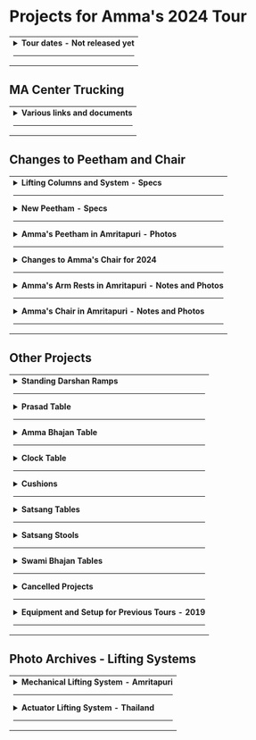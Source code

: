 # Projects for Amma's 2024 Tour

<table>
<tr>
<td>

<!-- Created this repo - March 31, 2024 -->

<details>

<summary><b>Tour dates - Not released yet</b></summary>

---

- Target date for first program - July 4th in Seattle
- Going to all the cities, except not Dallas, Atlanta, and Toronto
- Seattle is first
- Chicago is last
- Four retreats
  - San Ramon
  - Los Angeles
  - New Mexico
  - ???

</details>

---

</td>
</tr>
</table>

## MA Center Trucking

<table>
<tr>
<td>

<details>

<summary><b>Various links and documents</b></summary>

---

All about drug testing compliance

[How to set up drug tests](/trucking/ePassport_guide_preferred_alliance.pdf)

</details>

---

</td>
</tr>
</table>

## Changes to Peetham and Chair

<table>
<tr>
<td>

<details>
<summary><b>Lifting Columns and System - Specs</b></summary>

---

- Lifting columns model number - DHLCE-270A
- Estimated weight of entire lifting system - 30 lb
- Minimum height - 10.83 in (275 mm) / (10 27/32 in) / (10 13/16 in)
- Maximum height - 19.69 in (500 mm) conflicting info 21.65 in (550 mm)
- Stroke - 10.83 in
- Width of column - 5.67 in / 144 mm / (5 11/16 in)
- Width of column base plate - 7.87 in / 200 mm / (7 7/8 in)
- Thickness of column base plate - 10 mm / 3/8 in
- Load (one leg) - 264.55 lb (120 kg)
- Load (four legs) - 1058.22 lb (480 kg)
- Maximum load - 1200 N
  - N (newton) is a unit of the force needed to accelerate a given mass
- Speed
  - 5 mm per second, 1 inch in 5 seconds
  - 55 seconds to fully extend
  - 40 seconds to lift from 12" to 20"
- Multiple ways to adjust the height
  - Wired switch - in a protected location, where you can use it by feel
  - Remote control - Four remotes for each lifting system
  - Using wifi and smartphone app (maybe)
- Control panel aka controller

  - the up/down arrows are for setting height limits, etc
  - may allow adjusting height (raise and lower)
  - the display tells how far the columns are currently extended
  - protect from damage and tampering

- Momentary contact switches
  - The most intuitive switch is a wired momentary contact switch which only moves while you press and hold the switch. DIHOOL sells a rocker switch (without a cord or case) but it might not be a momentary contact switch. Fortunately, we can buy momentary contact switches and wire them ourselves
  - Ideally this switch should be in a small box.

#### Installation

- Install the lifting columns so that the electrical connections are at the top, under the platform, rather than near the base. The columns can be installed with either side up.
- Attach the controller, power supply and control panel. Most of it just plugs together. A few wires require screwing to a screw terminal.
- Plug it to 120 volts and it should work.
- Best to connect all the components and test them before fastening down the wires
- Then decide the best location for everything

- Location of control panel - TBD

  - display should be visible from somewhere so a specific height can be set

- Optional - Extra rocker switches that Paul is mounting on a panel or in a box
- No loose wires

  - Use wire tie downs
  - Don't use staples because they can cut the wires
  - Don't pull the wires tightly

- Take a couple of days to attach the lifting columns and get to know them
- The remote controls need to be paired with the controllers
- Be ready to repair this stuff
- We have a spare column and controller
- Main risk is physical damage, such as wires getting snagged
- Use crimp-on lugs to attach power supply wires to screw terminals
  - That makes a better connection than wrapping wires around the screws
  - Prevents a stray strand from shorting out.
  - Buy at Home Depot
  - Vise grips are preferred for crimping, don't buy a crimp tool
- Connecting the wired switch
  - looks like you insert the wire and screw down
  - If you have to wrap the wire around the screw, use crimp-on lugs as well
- We have several controllers
  - Controllers to implement tilting
    - "front leg controller" - controls two legs
    - "back leg controller" - controls two legs
  - Controller that is set up to control four legs. For most reliable synchronization of legs, use this controller
- Verify that the controller remembers where the columns are when it loses power. If not, we need a UPS battery backup.

#### Instruction Manual PDF

- See pages 7, 8 and 9 where they tell how to pair the remote controls and attach the power supply and the remote wired switches
- Read about Reset procedure in case of disconnection, pinching, or other problem - page 17

#### Programmable Settings

- For peetham and chair
  - Set lower height limit equal to lowest position - 10.83 in
- Set stroke length (less than 10.83 in)
  - Effectively sets maximum height
  - for chair - ??
  - for peetham - ??
- For help with Error Codes - WeChat 8615669851253 for video calls

#### Important Links

https://www.ebay.com/itm/235250797536

https://www.dihool.com/lang_en/Lifting-Column-%20DHLC1100-IR-Column_detail/3406_340

https://www.ebay.com/itm/235338721058

https://www.ebay.com/itm/235542021995

https://www.nsbjd.com/collections/dhlce-electric-lift/products/tatami-lifting-column-aluminum-plate-24v-dc-motor-1600n-352lb-load-dhlce?variant=44139468554497

</details>

---

<details>
<summary><b>New Peetham - Specs</b></summary>

---

- Width, side-to-side - 54 inches
- Front-to-back - 37 inches
- Thickness of peetham plywood base - 0.75 in
- Thickness of peetham top platform (not including padding) - No estimate yet
- Total height (requested)

  - Adjustable from 12 inches to 19 inches (Paul's numbers - 305 mm and 508 mm)
  - Minimum height of peetham should be as low as technically possible

- Minimum height of new peetham

  - Minimum height of lifting column - 10.83 in
  - Thickness of plywood base - 3/4 inch
  - Thickness of plywood top platform - 3/4? 5/8?
  - 10.83 + 0.75 + 0.75 = 12.33 inches
  - Slightly exceeds requested height

- Height of old peetham

  - 2018 - 13.63 inches
  - 2019 - 14.5 inches

- Amma's peetham and chair use the same lifting columns - DHLCE-270A
- Wired switches - near the back, toward the right, Amma's right
- No switches for Amma - there is no feasible location

</details>

---

<details>
<summary><b>Amma's Peetham in Amritapuri - Photos</b></summary>

---

The new peetham should be the same as this, except different.

Peetham in fully raised position:

![image p1](/images/peetham_main_photos/peetham_raised_1.jpg)
![image p2](/images/peetham_main_photos/peetham_raised_2.jpg)
![image p3](/images/peetham_main_photos/peetham_raised_3.jpg)

---

Peetham in fully lowered position

![image p4](/images/peetham_main_photos/peetham_lowered.jpg)

---

### Peetham with Wind Cushion

![image p5](/images/peetham_main_photos/peetham_wind_cushion_1.jpg)
![image p6](/images/peetham_main_photos/peetham_wind_cushion_2.jpg)
![image p7](/images/peetham_main_photos/peetham_wind_cushion_3.jpg)

---

Wind cushion extension - Explain me

![image p7](/images/peetham_main_photos/peetham_wind_cushion_4.jpg)

</details>

---

<details>
<summary><b>Changes to Amma's Chair for 2024</b></summary>

---

#### Dimensions and overview

- Width, side-to-side - 42.875 inches / 47 7/8
- Length, front-to-back - 25.5 inches
- Thickness of plywood base - 0.75 in
- Thickness of top platform (not including padding) - TBD
- Total height to surface of structure - (not including padding)

  - Adjustable from 15 7/8 inches to 23 inches (Paul's numbers? 380 mm and 560 mm)

- Amma's chair and peetham use the same lifting columns
  - DHLCE-270A

#### Switches, buttons, and controls

- Amma's wired switches
  - "Raise" button & "Lower" button
  - must be easy to use, simple and intuitive
  - Location must be -
    - Easy to reach
    - Not subject to accidental usage
    - possibly on surface of seat, under the arm rest
- Other wired switches - near back of chair, toward right side, Amma's right
- Location of control panel
  - protected from accidental damage
  - visible from some perspective during darshan

#### Modify arm rests for Amma's chair

- Modify chair so that height of arm rest is adjustable
  - allows for manual adjustment
  - as shown in separate section - Amma's Arm Rests in Amritapuri

#### Modify padding on arm rest

- Modify padding on back of the arm rest so that an elastic band can go over the arm rest to hold chair cloth in place

#### Replace the strings that hold the back cushion

- Use strings like the ones on the Michigan chair

#### Notes from Paul Sawyer

- Surface of peetham and chair - 3/4" plywood
- Base of peetham and chair - 3/4" plywood

- New chair would have a plywood seat and a frame that wrapped around the plywood, covering the edge.
- The frame extends below the plywood, providing a hiding place for controller and power supply.
- Mount the lifting columns as close as possible to edge of platform
- Corners of the frame should be miter cut and glued
- No screws are visible
- Round all exposed edges with a router.
- The design should not impede Amma from swinging her feet under the chair.

</details>

---

<details>

<summary><b>Amma's Arm Rests in Amritapuri - Notes and Photos
</b></summary>

---

Under the chair for each armrest, there is a length of square steel tubing which presses against the armrest’s lifting arm and holds it in place.

![image ar1](/images/arm_rests/arm_rest_1.jpg)

---

One side of the tubing has a small square cut out. This is for access for welding a nut inside the tubing.

![image ar2](/images/arm_rests/arm_rest_2.jpg)

---

A machine screw runs through the side of the frame of the chair into the nut in the square tubing. The screw is for tightening the the arm rest extension arms to hold them in desired position. As the extension arm slides up or down so that one of the holes in the extension arm aligns with a round brass pin

![image ar3](/images/arm_rests/arm_rest_3.jpg)
![image ar4](/images/arm_rests/arm_rest_4.jpg)
![image ar5](/images/arm_rests/arm_rest_5.jpg)
![image ar6](/images/arm_rests/arm_rest_6.jpg)
![image ar7](/images/arm_rests/arm_rest_7.jpg)
![image ar8](/images/arm_rests/arm_rest_8.jpg)
![image ar9](/images/arm_rests/arm_rest_9.jpg)

</details>

---

<details>
<summary><b>Amma's Chair in Amritapuri - Notes and Photos</b></summary>

---

When modifying Amma's chair for the North American tour, in the end, the important measurements should be the same as for Amma's chair in Amritapuri.

### Dimensions - Amma's Chair, Amritapuri

- Height - distance from floor to surface of structure

  - In fully lowered position - 18 inches
  - In fully raised position - 23 inches

- Dimensions of sitting surface
  - Width side-to-side - 23 inches
  - Depth front-to-back - 22 inches

### Dimensions - Arm Rests, Amritapuri

- From sitting surface to top of arm rest - 7 inches
- Width of arm rest, side-to-side - 8 inches

- Height - distance from floor to top of arm rest (measured on side of chair) - 24.5 inches

All measurements include the upholstery

---

Amma's Chair, Amritapuri

![image ch1](/images/chair/chair_5_dressed.jpg)

---

Amma's Chair, Amritapuri - fully raised position

![image ch2](/images/chair/chair_1_raised.jpg)

---

Amma's Chair, Amritapuri - fully lowered position

![image ch3](/images/chair/chair_2_lowered.jpg)

---

Arm rests - Amma's Chair, Amritapuri

![image ch5](/images/chair/chair_3_armrest_top.jpg)
![image ch6](/images/chair/chair_4_armrest_front.jpg)

</details>

---

</td>
</tr>
</table>

## Other Projects

<table>
<tr>
<td>

<details>

<summary><b>Standing Darshan Ramps</b></summary>

---

Warning - These calculations are only valid if stage height is 36 inches

Calculate height of raised platform

- Typical stage height, N. American tour - 36 inches
- Distance of raised platform below stage - 20.75 inches
- 36 - 20.75 = 15.25
- Typical height of raised platform - 15.25 inches

Calculate length of ramp -

- Height of raised platform - 15.25 inches
- Slope - 1:12
- 15.25 x 12 = 183 inches aka 15 feet 3 inches
- Length of ramp - at least 15.25 feet

Virtually all venues in US must comply with ADA requirements (Americans with Disabilities Act). For ADA compliance, the slope for a wheelchair ramp must be no greater than 1:12 (one inch of rise for every 12 inches of ramp length).

Raised platform

- Width - 77 inches
- Front to back - 49.5 inches
- Height - 20.75 inches lower than the stage

Dimensions of ramps

- Width
  - Center ramp - 77 inches
  - Side ramps - 49.5 inches
- Length - 15.25 feet
- Height at high end - 15.25 inches
- Slope - 1:12 or 8.33%

![image sdA](/images/standing_darshan/standing_darshan_1.png)
![image sdE](/images/standing_darshan/standing_darshan_6.png)

---

Planks - I don't get this

For standing darshan, there need to be large planks to bring the people higher/closer to Amma as needed

- 4 planks 30L x 25W x 2 height (inches)
- 2 planks 30L x 25W x 1 height (inches)
- covered with cheap carpet

Photo of one plank

![image sdB](/images/standing_darshan/standing_darshan_2.png)
![image sdC](/images/standing_darshan/standing_darshan_3.png)

---

Wooden blocks

One tall block and one short block -

![image sdD](/images/standing_darshan/standing_darshan_4.png)
![image sdE](/images/standing_darshan/standing_darshan_5.png)

</details>

---

<details>

<summary><b>Prasad Table</b></summary>

---

- 22 inches long x 12 inches wide
- Height
  - Adjustable from 22 to 27 inches
  - can be adjusted during darshan
  - May not need to go as low as 22 inches

An important feature of our prasad table in N. America is that magnets are embedded in the top surface. These magnets hold the prasad tray and sandalwood paste container from sliding around. The magnets can be embedded in the new prasad table after it is built.

Photos of embedded magnets coming (not very) soon!

![image ptA](/images/prasad_table/prasad_table_A_side.jpg)

Notice there is a silver knob that is turned by hand to lower and raise the table. It has a latch to hold it at selected position.

![image ptB](/images/prasad_table/prasad_table_B_adjuster.jpg)
![image ptC](/images/prasad_table/prasad_table_C_lifter.jpg)

---

![image ptD](/images/prasad_table/prasad_table_E_with_chair.jpg)

---

Height should be adjustable so top of table can be even with the top of the arm rest of Amma's chair

![image ptE](/images/prasad_table/prasad_table_D_by_chair.jpg)
![image ptF](/images/prasad_table/prasad_table_F_front.jpg)
![image ptG](/images/prasad_table/prasad_table_G_back.jpg)

---

#### Prasad table side piece

- Hinged and attached at bottom (?)
- Length - 18 inches
- Height - 8 inches

We are requested to have this side piece on the new prasad table. When the side piece is folded out, it "serves as a barrier for the prasad area".

However, I think it isn't helpful for our prasad area. We have never needed it before and it will just be in the way. We won't be able to easily fold it in or out because folding will be blocked by the prasad people sitting on chairs.

![image ptH](/images/prasad_table/prasad_table_H_folded_out.jpg)
![image ptI](/images/prasad_table/prasad_table_I_folded_out.jpg)
![image ptJ](/images/prasad_table/prasad_table_J_folded_in.jpg)

</details>

---

<details>

<summary><b>Amma Bhajan Table</b></summary>

---

This is the table that Amma beats with a stick during bhajans.

- Top surface is hardwood to withstand beatings from stick
- Top surface has a groove for the stick so it won't roll away
- 12.5 x 22 x 25.5 inches high
- Height includes the wheels

![image bt1](/images/bhajan_table_1_side.jpg)
![image bt2](/images/bhajan_table_2_side.jpg)
![image bt2](/images/bhajan_table_3_top_best.jpg)
![image bt2](/images/bhajan_table_4_top.jpg)

</details>

---

<details>

<summary><b>Clock Table</b></summary>

---

- 10 x 10 x 20 inches high
- Height includes the wheels

![image ct1](/images/clock_table_1.jpg)

---

Notice the small lamp attached to the table with a clip. During mediation when the lights are dim, the light shines on the clock, allowing Amma to see the time.

![image ct2](/images/clock_table_2.jpg)

</details>

---

<details>

<summary><b>Cushions</b></summary>

---

Half moon cushion

- Memory foam
- 13 x 13 x 1.75 inches
- Quantity needed - 2

![image c1](/images/cushion_1_half_moon.jpg)

---

Back cushion - Soft version

- Memory foam
- 15 x 20 x 1.75 inches
- Quantity needed - 2
- On left in photo

Back cushion - Firm version

- Firm foam
- 21 x 12 x 2.5 inches
- Quantity needed - 2
- On right in photo

![image c2_n_3](/images/cushion_2_and_3_back.jpg)

---

Peetham arm rests

- should be weighted, 5 - 7 pounds
- 12 x 20 x 8.5 height
- Quantity needed - 2, one for each side, right?

![image c4](/images/cushion_4_peetham_armrest.jpg)

---

Peetham arm rest has additional cushion on top

- Visible in the image but they didn't mention it
- Thickness - unknown
- Length - 20 inches (to match peetham arm rest cushion?)
- Width - 12 inches (to match peetham arm rest cushion?)

![image c5](/images/cushion_5_peetham_armrest_w_topper.jpg)

---

About Vertical Side Cushions

- Purpose - to fill the space between the inside of the chair arms
- These cushions should come in sets, one for each side, right?
- Shaped like upside down "L"
  - each vertical side cushion has two pieces, base of "L", and leg of "L", right?
- Length
  - "Not to exceed 8 inches from front of the chair to 2 inches from the back of the chair seat"
  - Adjusted length for US chair - 14 inches per Chaitanyan
- Height of "L" shape
  - unknown
  - "will need to be measured with the seat and back cushions in place".
  - Doesn't height depend on height of arm rests which are supposed to be adjustable?
- Width of "L" shape
  - same as width of arm rest?
  - width of arm rest varies from 8 inches toward the back to 6 inches near the front
  - should width of L shape be tapered?

Vertical Side Cushion A

- Thickness - 1 inch
- Length - 14 inches
- Height - needs to be decided
- Quantity needed - 4? 2? they come in sets, one for each side? Do they want 2 sets, 4 cushions? not clear

Vertical Side Cushion B

- Thickness - 2 inch
- Length - 14 inches
- Height - needs to be decided
- Quantity needed - 2 cushions? or 2 sets? Probably 1 set of 2 cushions, one for each side? not clear

Cushion should be like the one sitting on the arm rest in this image except L-shaped

![image ch1](/images/chair/chair_5_dressed.jpg)

</details>

---

<details>

<summary><b>Satsang Tables</b></summary>

---

Adjustable folding tables for people giving satsang

1. Table for sitting in chair

- Requested dimensions

  - Length - 25 inches
  - Width - 18 inches (revised 16 inches)
  - Height - 28 inches, adjustable (revised 30 inches)

- Suggested table
  - VILLEY Folding Camping Table
  - 36 x 23
  - Height 16 in / 27 in

2. Table for sitting on floor

- Requested dimensions

  - Length - 25 inches
  - Width - 18 inches
  - Height - ???

- Suggested table
  - RedSwing Small Folding Table
  - 23.6 x 15.7
  - Height 10 in / 19 in / 24 in

![Image not available yet](/images/satsang_table_A_side.jpg)

</details>

---

<details>

<summary><b>Satsang Stools</b></summary>

---

Shorter stool

- Top - 14 x 14 inches
- Height - 14 inches

Taller stool

- Top - 16 x 16 inches
- Height - 18 inches

Waiting for photos and more instructions

</details>

---

<details>

<summary><b>Swami Bhajan Tables</b></summary>

---

- Height - 15 inches
- Hansa order them, arriving today

</details>

---

<details>

<summary><b>Cancelled Projects</b></summary>

---

### Sliding Armrests for Amma's Chair

- Each arm rest slides to the side
- Height of arm rests is adjustable
- Do the arm rests need be removable?

Click to view demo on YouTube -

[![click to view demo on YouTube](/images/videos/video_icon.jpg)](https://youtu.be/pPd62WW21jU 'Adjustable arm rests')

</details>

---

<details>

<summary><b>Equipment and Setup for Previous Tours - 2019</b></summary>

---

[Link to old info (2019) about Amma's tours of North America](https://github.com/cloudobserver/ammas-tour-info-2019/blob/master/README.md) including -

- Darshan Setup
- Amma's Chair - Dimensions
- Amma's Chair - Technical Drawings and Sketches
- Darshan Table
- Chair Cushion and Foot Cushions
- Chair Blocks
- Zip Ties for Chair Blocks
- Flower Basket for Amma's Chair
- Amma's Peetham
- Swami's Chair
- Swami's Table
- Amma's Bhajan Book Stand - 2006
- Electrical Power
- Stage Heater for Amma
- Fans
- Stage
- Amma's Stairs
- Stage carpets
- Gaffers Tape and Taping the Stage
- Amma's Side Room
- Stage Lighting
- Devi Bhava

</details>

---

</td>
</tr>
</table>

## Photo Archives - Lifting Systems

<table>
<tr>
<td>

<details>
<summary><b>Mechanical Lifting System - Amritapuri</b></summary>

---

This lifting system was built in India around 2007 by Amma's son Jitendra, using hardware obtained in India.

Amma's chair in Amritapuri also has a similar lifting system but no photos could be provided because the mechanisms are hidden inside the woodwork of the chair.

Image 2 - Sprockets and chain drive. The crank is on the bottom. The chain looks like regular bicycle chain. Are all the sprockets the same diameter? Why is there a spring near the center sprocket?

![image 2](/images/peetham_crank_system/02_gears_closeup.jpg)

---

Image 3 - View of main frame and entire route of the chain. The tie rods move up and down as they are turned by the chain and crank. There is mounting plate on the top of the wooden leg which has a nut embedded. The tie rod is threaded through this nut. As the tie rod turns the nut goes up and down relative to the rod. This nut is embedded in the leg and therefore as the tie rod turns the leg telescopes up or down.

![image 3](/images/peetham_crank_system/03_chain_overview.jpg)

---

Image 4 - Top view of platform, assembled. Hardware is hidden.

![image 4](/images/peetham_crank_system/04_platform_w_carpet.jpg)

---

Image 5 - Main frame with top platform removed

![image 5](/images/peetham_crank_system/05_platform_off.jpg)

---

Image 6 - Bottom view of assembled platform, turned upside down for disassembly. Notice the crank for changing height of platform. The platform is transported as one piece.

![image 6](/images/peetham_crank_system/06_platform_on.jpg)

---

Image 7 - Tie rod with nut and cotter pins. Tie rod has a groove for pins.

![image 7](/images/peetham_crank_system/07_tie_rod_w_nut.jpg)

---

Image 8 - Tie rod with nut and cotter pins, a bit closer

![image 8](/images/peetham_crank_system/08_tie_rod_w_nut_2.jpg)

---

Image 9 - Custom machined nut

![image 9](/images/peetham_crank_system/09_nut_closeup.jpg)

---

Image 10 - Custom machined nut, again

![image 10](/images/peetham_crank_system/10_nut_closeup_2.jpg)

---

Image 11 - Set of parts for one leg -

1. Tie rod, stainless steel, 12 mm dia (recommend increase to 14 or 16 mm)
1. Machined nut
1. Cotter pins (2)
1. Nuts, unmodified (2)
1. Sprocket
1. Roller bearing
1. Mounting plate
1. Bushing, outer part
1. Bushing, inner part
1. T-shaped piece, flat

![image 11](/images/peetham_crank_system/11_tie_rod_parts_list.jpg)

---

Image 12 - Tie rod with machined nut, cotter pins, and bushing consisting of 2 pieces

![image 12](/images/peetham_crank_system/12_tie_rod_w_blue_bushing.jpg)

---

Image 13 - Close up of tie rod and nut. The cotter pin goes into the groove on the tie rod and locks into the notch on the machined nut.

![image 13](/images/peetham_crank_system/13_tie_rod_w_blue_bushing_2.jpg)

---

Image 14 - Close up of bushing. What is the blue component made of?

![image 14](/images/peetham_crank_system/14_tie_rod_w_blue_bushing_3.jpg)

---

Image 15 - Mounting plate with embedded nut. This plate is where the tie rod assembly connects to the top of the telescoping leg.

![image 15](/images/peetham_crank_system/15_mounting_plate.jpg)

---

Image 16 - Other side of mounting plate with embedded nut

![image 16](/images/peetham_crank_system/16_mounting_plate_2.jpg)

---

Image 17 - This is where one of the tie rods emerges from the main frame. The sprockets, chain, and entire main frame stay together and move up or down as a unit. As the crank is turned and the tie rods also turn, the unmodified nut moves up or down the tie rod. This nut is embedded in the mounting plate and so is prevented from turning as the tie rod turns. As the tie rod moves up or down, it forces the leg to extend or retract. It appears there is another bearing embedded in the main frame where the tie rod emerges.

![image 17](/images/peetham_crank_system/17_lifting_site.jpg)

---

Image 18 - Lower tie rod assembly. Notice the slot in the top of the tie rod. The T-shaped piece (see image 11) fits into this slot and creates a strong connection to the sprocket.

![image 18](/images/peetham_crank_system/18_tie_rod_assembly.jpg)

---

Image 19 - Lower tie rod assembly. What is the purpose of the small piece of plywood above the nut?

![image 19](/images/peetham_crank_system/19_tie_rod_assembly_2.jpg)

---

Image 20 - Close up of upper tie rod, sprocket, bearing, bushing, and machined nut. The entire weight of the platform rests on these four sets of roller bearings, one on each leg. It seems that the bearing is firmly attached to the bushing, which in turn is firmly attached to the tie rod. When everything is assembled, the roller bearing is underneath the main frame, supporting the entire platform. There is (must be?) a raceway that accommodates the bearing where the tie rod comes through the main frame. This area is shown in image 17.

![image 20](/images/peetham_crank_system/20_bearing_assembly.jpg)

---

Image 21 - Close up of upper tie rod, bearing, bushing, and machined nut, assembled.

![image 21](/images/peetham_crank_system/21_bearing_closeup.jpg)

---

Image 22 - One complete leg assembly

![image 22](/images/peetham_crank_system/22_assembled_leg.jpg)

---

Image 23 - Leg assembly sitting next to main frame

![image 23](/images/peetham_crank_system/23_leg_in_context.jpg)

---

Image 24 - Another view of leg assembly sitting next to main frame. In this image, we can more clearly imagine there must be a raceway embedded in the main frame that accepts the roller bearing on the tie rod assembly

Apparently the partially assembled leg is inserted from underneath, and then the sprocket is installed on top. Then the T-shaped piece goes into the slot on top of the tie rod. Finally there is a nut that secures the sprocket to the top end of the tie rod.

![image 24](/images/peetham_crank_system/24_leg_in_context_2.jpg)

---

Image 1 - Bottom view of leg

![image 1](/images/peetham_crank_system/01_leg_side_view_.jpg)

---

### Images of Upgraded Piston

(Piston is another name for tie rod)

---

Image 25

![image 25](/images/peetham_crank_system/new_piston_1_assembly.jpg)

---

Image 26

![image 26](/images/peetham_crank_system/new_piston_2_threaded.jpg)

---

Image 27

![image 27](/images/peetham_crank_system/new_piston_3_w_bearing_sprocket.jpg)

---

Image 28

![image 28](/images/peetham_crank_system/new_piston_4_w_bearing.jpg)

</details>

---

<details>

<summary><b>Actuator Lifting System - Thailand</b></summary>

---

System for raising Amma's chair automatically, used in Thailand.

![image hs1](/images/peetham_hydraulic_system/hydraulic_system_1_bottom.jpg)
![image hs2](/images/peetham_hydraulic_system/hydraulic_system_2_scale.jpg)
![image hs3](/images/peetham_hydraulic_system/hydraulic_system_3_side.jpg)
![image hs4](/images/peetham_hydraulic_system/hydraulic_system_4_back.jpg)
![image hs5](/images/peetham_hydraulic_system/hydraulic_system_5_front.jpg)
![image hs6](/images/peetham_hydraulic_system/hydraulic_system_6_technicians.jpg)
![image hs7](/images/peetham_hydraulic_system/hydraulic_system_7_back_corner.jpg)

---

#### Hydraulic Lifting System

Hydraulic lifting tables are available that are larger and can lift a thousand or more pounds. However, hydraulic systems are heavy. The lightest hydraulic system weighs about 350 lb and costs several thousand dollars.

The hydraulic systems are not recommended because of the high cost and the difficulty of moving the heavy systems around.

</details>

---

</td>
</tr>
</table>
